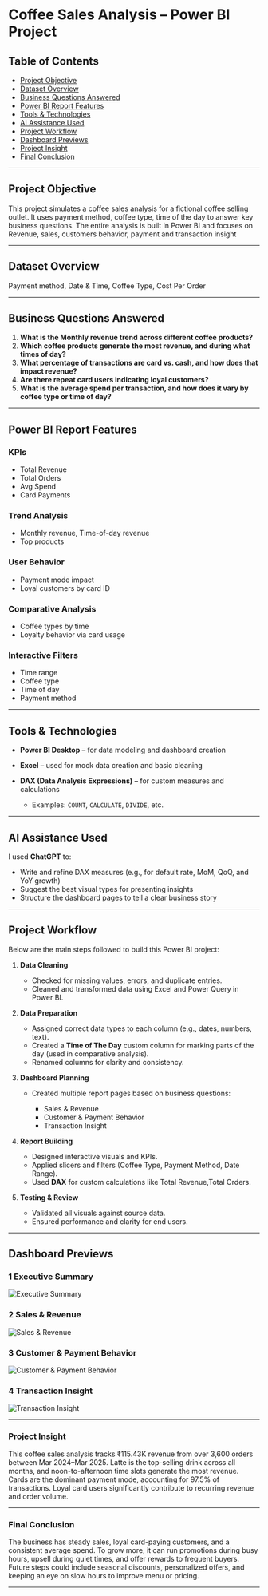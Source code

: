 #  Coffee Sales Analysis – Power BI Project

## Table of Contents
- [Project Objective](#project-objective)
- [Dataset Overview](#dataset-overview)
- [Business Questions Answered](#business-questions-answered)
- [Power BI Report Features](#power-bi-report-features)
- [Tools & Technologies](#tools--technologies)
- [AI Assistance Used](#ai-assistance-used)
- [Project Workflow](#project-workflow)
- [Dashboard Previews](#-dashboard-previews)
- [Project Insight](#project-insight)
- [Final Conclusion](#final-conclusion)

---

##  Project Objective

This project simulates a coffee sales analysis for a fictional coffee selling outlet. It uses payment method, coffee type, time of the day to answer key business questions. The entire analysis is built in Power BI and focuses on Revenue, sales, customers behavior, payment and transaction insight

---

##  Dataset Overview

Payment method, Date & Time, Coffee Type, Cost Per Order

---

##  Business Questions Answered

1. **What is the Monthly revenue trend across different coffee products?**
2. **Which coffee products generate the most revenue, and during what times of day?**
3. **What percentage of transactions are card vs. cash, and how does that impact revenue?**
4. **Are there repeat card users indicating loyal customers?**
5. **What is the average spend per transaction, and how does it vary by coffee type or time of day?**
---


##  Power BI Report Features

###  KPIs

* Total Revenue
* Total Orders
* Avg Spend
* Card Payments

###  Trend Analysis

* Monthly revenue, Time-of-day revenue
* Top products 

###  User Behavior 

* Payment mode impact
* Loyal customers by card ID

###  Comparative Analysis

* Coffee types by time
* Loyalty behavior via card usage

###  Interactive Filters

* Time range
* Coffee type
* Time of day
* Payment method

---

##  Tools & Technologies

* **Power BI Desktop** – for data modeling and dashboard creation
* **Excel** – used for mock data creation and basic cleaning
* **DAX (Data Analysis Expressions)** – for custom measures and calculations

  * Examples: `COUNT`, `CALCULATE`, `DIVIDE`, etc.

---

##  AI Assistance Used

I used **ChatGPT** to:

* Write and refine DAX measures (e.g., for default rate, MoM, QoQ, and YoY growth)
* Suggest the best visual types for presenting insights
* Structure the dashboard pages to tell a clear business story

---


##  Project Workflow

Below are the main steps followed to build this Power BI project:

1. **Data Cleaning**

   * Checked for missing values, errors, and duplicate entries.
   * Cleaned and transformed data using Excel and Power Query in Power BI.

2. **Data Preparation**

   * Assigned correct data types to each column (e.g., dates, numbers, text).
   * Created a **Time of The Day** custom column for marking parts of the day (used in comparative analysis).
   * Renamed columns for clarity and consistency.

3. **Dashboard Planning**

   * Created multiple report pages based on business questions:

     * Sales & Revenue
     * Customer & Payment Behavior
     * Transaction Insight

5. **Report Building**

   * Designed interactive visuals and KPIs.
   * Applied slicers and filters (Coffee Type, Payment Method, Date Range).
   * Used **DAX** for custom calculations like Total Revenue,Total Orders.

6. **Testing & Review**

   * Validated all visuals against source data.
   * Ensured performance and clarity for end users.

---

##  Dashboard Previews

### 1️ Executive Summary
![Executive Summary](https://github.com/NinadShenoy/Coffe_sales_Analysis_Data_Visualization/blob/main/Screenshot-Executive%20Summary.png?raw=true)

### 2️ Sales & Revenue
![Sales & Revenue](https://github.com/NinadShenoy/Coffe_sales_Analysis_Data_Visualization/raw/main/Screenshot-Sales%20%26%20Revenue.png)

### 3️ Customer & Payment Behavior
![Customer & Payment Behavior](https://github.com/NinadShenoy/Coffe_sales_Analysis_Data_Visualization/raw/main/Screenshot-Customer%20%26%20Payment%20Behavior.png)

### 4️ Transaction Insight
![Transaction Insight](https://github.com/NinadShenoy/Coffe_sales_Analysis_Data_Visualization/raw/main/Screenshot-Transaction%20Insight.png)

---

### **Project Insight**

This coffee sales analysis tracks ₹115.43K revenue from over 3,600 orders between Mar 2024–Mar 2025. Latte is the top-selling drink across all months, and noon-to-afternoon time slots generate the most revenue. Cards are the dominant payment mode, accounting for 97.5% of transactions. Loyal card users significantly contribute to recurring revenue and order volume.

---

###  **Final Conclusion**

The business has steady sales, loyal card-paying customers, and a consistent average spend. To grow more, it can run promotions during busy hours, upsell during quiet times, and offer rewards to frequent buyers. Future steps could include seasonal discounts, personalized offers, and keeping an eye on slow hours to improve menu or pricing.

---

